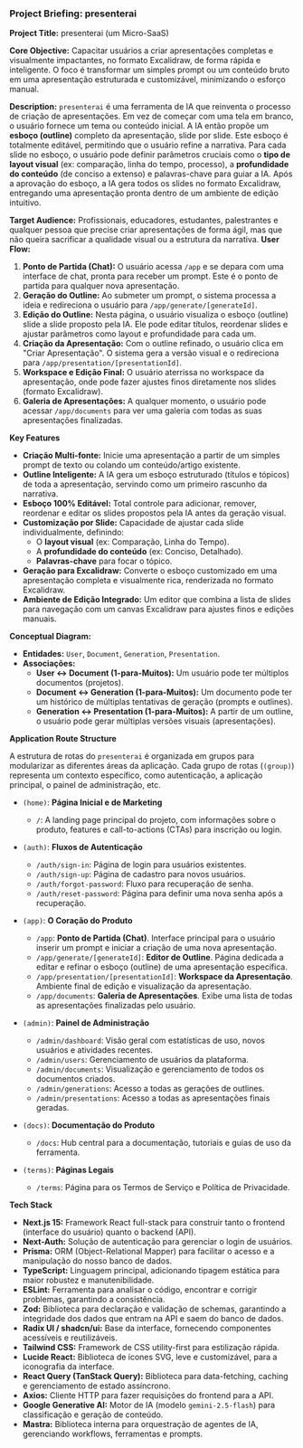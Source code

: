 ### **Project Briefing: presenterai**

**Project Title:**
presenterai (um Micro-SaaS)

**Core Objective:**
Capacitar usuários a criar apresentações completas e visualmente impactantes, no formato Excalidraw, de forma rápida e inteligente. O foco é transformar um simples prompt ou um conteúdo bruto em uma apresentação estruturada e customizável, minimizando o esforço manual.

**Description:**
`presenterai` é uma ferramenta de IA que reinventa o processo de criação de apresentações. Em vez de começar com uma tela em branco, o usuário fornece um tema ou conteúdo inicial. A IA então propõe um **esboço (outline)** completo da apresentação, slide por slide. Este esboço é totalmente editável, permitindo que o usuário refine a narrativa. Para cada slide no esboço, o usuário pode definir parâmetros cruciais como o **tipo de layout visual** (ex: comparação, linha do tempo, processo), a **profundidade do conteúdo** (de conciso a extenso) e palavras-chave para guiar a IA. Após a aprovação do esboço, a IA gera todos os slides no formato Excalidraw, entregando uma apresentação pronta dentro de um ambiente de edição intuitivo.

**Target Audience:**
Profissionais, educadores, estudantes, palestrantes e qualquer pessoa que precise criar apresentações de forma ágil, mas que não queira sacrificar a qualidade visual ou a estrutura da narrativa.
**User Flow:**

1.  **Ponto de Partida (Chat):** O usuário acessa `/app` e se depara com uma interface de chat, pronta para receber um prompt. Este é o ponto de partida para qualquer nova apresentação.
2.  **Geração do Outline:** Ao submeter um prompt, o sistema processa a ideia e redireciona o usuário para `/app/generate/[generateId]`.
3.  **Edição do Outline:** Nesta página, o usuário visualiza o esboço (outline) slide a slide proposto pela IA. Ele pode editar títulos, reordenar slides e ajustar parâmetros como layout e profundidade para cada um.
4.  **Criação da Apresentação:** Com o outline refinado, o usuário clica em "Criar Apresentação". O sistema gera a versão visual e o redireciona para `/app/presentation/[presentationId]`.
5.  **Workspace e Edição Final:** O usuário aterrissa no workspace da apresentação, onde pode fazer ajustes finos diretamente nos slides (formato Excalidraw).
6.  **Galeria de Apresentações:** A qualquer momento, o usuário pode acessar `/app/documents` para ver uma galeria com todas as suas apresentações finalizadas.

**Key Features**

*   **Criação Multi-fonte:** Inicie uma apresentação a partir de um simples prompt de texto ou colando um conteúdo/artigo existente.
*   **Outline Inteligente:** A IA gera um esboço estruturado (títulos e tópicos) de toda a apresentação, servindo como um primeiro rascunho da narrativa.
*   **Esboço 100% Editável:** Total controle para adicionar, remover, reordenar e editar os slides propostos pela IA antes da geração visual.
*   **Customização por Slide:** Capacidade de ajustar cada slide individualmente, definindo:
    *   O **layout visual** (ex: Comparação, Linha do Tempo).
    *   A **profundidade do conteúdo** (ex: Conciso, Detalhado).
    *   **Palavras-chave** para focar o tópico.
*   **Geração para Excalidraw:** Converte o esboço customizado em uma apresentação completa e visualmente rica, renderizada no formato Excalidraw.
*   **Ambiente de Edição Integrado:** Um editor que combina a lista de slides para navegação com um canvas Excalidraw para ajustes finos e edições manuais.

**Conceptual Diagram:**

*   **Entidades:** `User`, `Document`, `Generation`, `Presentation`.
*   **Associações:**
    *   **User <-> Document (1-para-Muitos):** Um usuário pode ter múltiplos documentos (projetos).
    *   **Document <-> Generation (1-para-Muitos):** Um documento pode ter um histórico de múltiplas tentativas de geração (prompts e outlines).
    *   **Generation <-> Presentation (1-para-Muitos):** A partir de um outline, o usuário pode gerar múltiplas versões visuais (apresentações).

**Application Route Structure**

A estrutura de rotas do `presenterai` é organizada em grupos para modularizar as diferentes áreas da aplicação. Cada grupo de rotas (`(group)`) representa um contexto específico, como autenticação, a aplicação principal, o painel de administração, etc.

*   `(home)`: **Página Inicial e de Marketing**
    *   `/`: A landing page principal do projeto, com informações sobre o produto, features e call-to-actions (CTAs) para inscrição ou login.

*   `(auth)`: **Fluxos de Autenticação**
    *   `/auth/sign-in`: Página de login para usuários existentes.
    *   `/auth/sign-up`: Página de cadastro para novos usuários.
    *   `/auth/forgot-password`: Fluxo para recuperação de senha.
    *   `/auth/reset-password`: Página para definir uma nova senha após a recuperação.

*   `(app)`: **O Coração do Produto**
    *   `/app`: **Ponto de Partida (Chat)**. Interface principal para o usuário inserir um prompt e iniciar a criação de uma nova apresentação.
    *   `/app/generate/[generateId]`: **Editor de Outline**. Página dedicada a editar e refinar o esboço (outline) de uma apresentação específica.
    *   `/app/presentation/[presentationId]`: **Workspace da Apresentação**. Ambiente final de edição e visualização da apresentação.
    *   `/app/documents`: **Galeria de Apresentações**. Exibe uma lista de todas as apresentações finalizadas pelo usuário.

*   `(admin)`: **Painel de Administração**
    *   `/admin/dashboard`: Visão geral com estatísticas de uso, novos usuários e atividades recentes.
    *   `/admin/users`: Gerenciamento de usuários da plataforma.
    *   `/admin/documents`: Visualização e gerenciamento de todos os documentos criados.
    *   `/admin/generations`: Acesso a todas as gerações de outlines.
    *   `/admin/presentations`: Acesso a todas as apresentações finais geradas.

*   `(docs)`: **Documentação do Produto**
    *   `/docs`: Hub central para a documentação, tutoriais e guias de uso da ferramenta.

*   `(terms)`: **Páginas Legais**
    *   `/terms`: Página para os Termos de Serviço e Política de Privacidade.


**Tech Stack**

*   **Next.js 15:** Framework React full-stack para construir tanto o frontend (interface do usuário) quanto o backend (API).
*   **Next-Auth:** Solução de autenticação para gerenciar o login de usuários.
*   **Prisma:** ORM (Object-Relational Mapper) para facilitar o acesso e a manipulação do nosso banco de dados.
*   **TypeScript:** Linguagem principal, adicionando tipagem estática para maior robustez e manutenibilidade.
*   **ESLint:** Ferramenta para analisar o código, encontrar e corrigir problemas, garantindo a consistência.
*   **Zod:** Biblioteca para declaração e validação de schemas, garantindo a integridade dos dados que entram na API e saem do banco de dados.
*   **Radix UI / shadcn/ui:** Base da interface, fornecendo componentes acessíveis e reutilizáveis.
*   **Tailwind CSS:** Framework de CSS utility-first para estilização rápida.
*   **Lucide React:** Biblioteca de ícones SVG, leve e customizável, para a iconografia da interface.
*   **React Query (TanStack Query):** Biblioteca para data-fetching, caching e gerenciamento de estado assíncrono.
*   **Axios:** Cliente HTTP para fazer requisições do frontend para a API.
*   **Google Generative AI:** Motor de IA (modelo `gemini-2.5-flash`) para classificação e geração de conteúdo.
*   **Mastra:** Biblioteca interna para orquestração de agentes de IA, gerenciando workflows, ferramentas e prompts.
